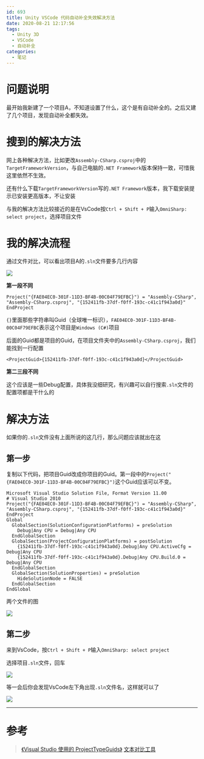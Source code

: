 ```yaml
---
id: 693
title: Unity VSCode 代码自动补全失效解决方法
date: 2020-08-21 12:17:56
tags:
  - Unity 3D
  - VSCode
  - 自动补全
categories:
  - 笔记
---
```


# 问题说明

最开始我新建了一个项目A，不知道设置了什么，这个是有自动补全的。之后又建了几个项目，发现自动补全都失效。

<!--more-->

# 搜到的解决方法

网上各种解决方法，比如更改`Assembly-CSharp.csproj`中的`TargetFrameworkVersion`，与自己电脑的`.NET Framework`版本保持一致，可惜我这里依然不生效。

还有什么下载`TargetFrameworkVersion`写的`.NET Framework`版本，我下载安装提示已安装更高版本，不让安装

与我的解决方法比较接近的是在VsCode按`Ctrl + Shift + P`输入`OmniSharp: select project`，选择项目文件

# 我的解决流程

通过文件对比，可以看出项目A的`.sln`文件要多几行内容

![](//imba97.cn/uploads/2020/08/unity-vscode-1.png)

**第一段不同**

```
Project("{FAE04EC0-301F-11D3-BF4B-00C04F79EFBC}") = "Assembly-CSharp", "Assembly-CSharp.csproj", "{152411fb-37df-f0ff-193c-c41c1f943a0d}"
EndProject
```

`{}`里面那些字符串叫Guid（全球唯一标识），`FAE04EC0-301F-11D3-BF4B-00C04F79EFBC`表示这个项目是`Windows (C#)`项目

后面的Guid都是项目的Guid，在项目文件夹中的`Assembly-CSharp.csproj`，我们能找到一行配置

```
<ProjectGuid>{152411fb-37df-f0ff-193c-c41c1f943a0d}</ProjectGuid>
```

**第二三段不同**

这个应该是一些Debug配置，具体我没细研究，有兴趣可以自行搜索`.sln`文件的配置项都是干什么的

# 解决方法

如果你的`.sln`文件没有上面所说的这几行，那么问题应该就出在这

## 第一步

复制以下代码，把项目Guid改成你项目的Guid。第一段中的`Project("{FAE04EC0-301F-11D3-BF4B-00C04F79EFBC}")`这个Guid应该可以不变。

```
Microsoft Visual Studio Solution File, Format Version 11.00
# Visual Studio 2010
Project("{FAE04EC0-301F-11D3-BF4B-00C04F79EFBC}") = "Assembly-CSharp", "Assembly-CSharp.csproj", "{152411fb-37df-f0ff-193c-c41c1f943a0d}"
EndProject
Global
  GlobalSection(SolutionConfigurationPlatforms) = preSolution
    Debug|Any CPU = Debug|Any CPU
  EndGlobalSection
  GlobalSection(ProjectConfigurationPlatforms) = postSolution
    {152411fb-37df-f0ff-193c-c41c1f943a0d}.Debug|Any CPU.ActiveCfg = Debug|Any CPU
    {152411fb-37df-f0ff-193c-c41c1f943a0d}.Debug|Any CPU.Build.0 = Debug|Any CPU
  EndGlobalSection
  GlobalSection(SolutionProperties) = preSolution
    HideSolutionNode = FALSE
  EndGlobalSection
EndGlobal
```

两个文件的图

![](//imba97.cn/uploads/2020/08/unity-vscode-2.png)

## 第二步

来到VsCode，按`Ctrl + Shift + P`输入`OmniSharp: select project`

选择项目`.sln`文件，回车

![](//imba97.cn/uploads/2020/08/unity-vscode-3.png)

等一会后你会发现VsCode左下角出现`.sln`文件名，这样就可以了

![](//imba97.cn/uploads/2020/08/unity-vscode-4.png)

---

# 参考

> [《Visual Studio 使用的 ProjectTypeGuids》](https://www.cnblogs.com/zealic/archive/2009/06/25/1511039.html)
> [文本对比工具](http://www.jq22.com/textDifference)
